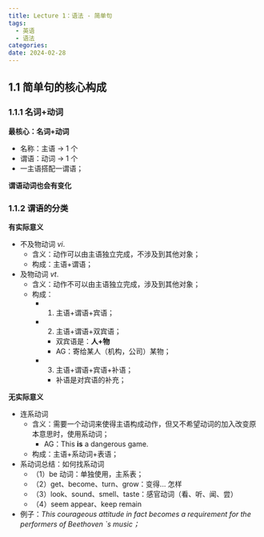 ```yaml
---
title: Lecture 1：语法 - 简单句
tags:
  - 英语
  - 语法
categories: 
date: 2024-02-28
---
```

## 1.1 简单句的核心构成
### 1.1.1 名词+动词
**最核心：名词+动词**
+ 名称：主语 -> 1 个
+ 谓语：动词 -> 1 个
+ 一主语搭配一谓语；

**谓语动词也会有变化**

### 1.1.2 谓语的分类
**有实际意义**
+ 不及物动词 $vi.$
	+ 含义：动作可以由主语独立完成，不涉及到其他对象；
	+ 构成：主语+谓语；
+ 及物动词 $vt.$
	+ 含义：动作不可以由主语独立完成，涉及到其他对象；
	+ 构成：
		+ 1. 主语+谓语+宾语；
		+ 2. 主语+谓语+双宾语；
			+ 双宾语是：**人+物**
			+ AG：寄给某人（机构，公司）某物；
		+ 3. 主语+谓语+宾语+补语；
			+ 补语是对宾语的补充；

**无实际意义** 
+ 连系动词
	+ 含义：需要一个动词来使得主语构成动作，但又不希望动词的加入改变原本意思时，使用系动词；
		+ AG：This **is** a dangerous game.
	+ 构成：主语+系动词+表语；
+ 系动词总结：如何找系动词
	+ （1）be 动词：单独使用，主系表；
	+ （2）get、become、turn、grow：变得... 怎样
	+ （3）look、sound、smell、taste：感官动词（看、听、闻、尝）
	+ （4）seem appear、keep remain
+ 例子：*This courageous attitude in fact becomes a requirement for the performers of Beethoven `s music；*

